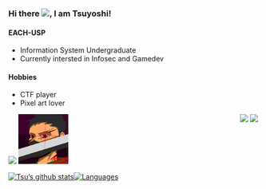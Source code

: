 ### Hi there <img src="https://raw.githubusercontent.com/MartinHeinz/MartinHeinz/master/wave.gif" width="30px">, I am Tsuyoshi!

#### EACH-USP
- Information System Undergraduate
- Currently intersted in Infosec and Gamedev

#### Hobbies
- CTF player
- Pixel art lover 

<div>
	<img width="100px" src="https://raw.githubusercontent.com/HTsuyoshi/pixel-art/master/assets/arthur_camadasjuntas.gif">
	<img width="100px" src="https://raw.githubusercontent.com/HTsuyoshi/HTsuyoshi/master/assets/JOUI.gif">
	<a href="https://github.com/aseprite/aseprite"><img align="right" width="20px" src="https://raw.githubusercontent.com/aseprite/aseprite/main/data/icons/ase128.png" /></a>
	<a href="https://github.com/piskelappe"><img align="right" width="20px" src="https://avatars.githubusercontent.com/u/28667131?s=200&v=4" /></a>
<br />

</div>



[![Tsu’s github stats](https://github-readme-stats.vercel.app/api?username=HTsuyoshi&theme=monokai&layout=compact&hide_title=true&hide_border=true&show_icons=true)](https://github.com/HTsuyoshi)[![Languages](https://github-readme-stats.vercel.app/api/top-langs/?username=HTsuyoshi&theme=monokai&layout=compact&hide_border=true&custom_title=Linguagens&langs_count=6)](https://github.com/HTsuyoshi)
